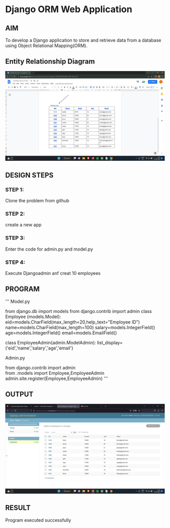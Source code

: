# Django ORM Web Application

## AIM
To develop a Django application to store and retrieve data from a database using Object Relational Mapping(ORM).

## Entity Relationship Diagram

![OUTPUT](./em.png)

## DESIGN STEPS

### STEP 1:
Clone the problem from github

### STEP 2:
create a new app 

### STEP 3:
Enter the code for admin.py and model.py

### STEP 4:
Execute Djangoadmin anf creat 10 employees

## PROGRAM

'''
Model.py

from django.db import models
from django.contrib import admin
class Employee (models.Model):
    eid=models.CharField(max_length=20,help_text="Employee ID")
    name=models.CharField(max_length=100)
    salary=models.IntegerField()
    age=models.IntegerField()
    email=models.EmailField()

class EmployeeAdmin(admin.ModelAdmin):
    list_display=('eid','name','salary','age','email')

Admin.py

from django.contrib import admin    
from .models import Employee,EmployeeAdmin
admin.site.register(Employee,EmployeeAdmin)
'''

## OUTPUT

![OUTPUT](./excel.png)

## RESULT

Program executed successfully